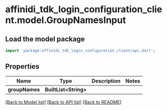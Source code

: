 # affinidi_tdk_login_configuration_client.model.GroupNamesInput

## Load the model package

```dart
import 'package:affinidi_tdk_login_configuration_client/api.dart';
```

## Properties

| Name           | Type                        | Description | Notes |
| -------------- | --------------------------- | ----------- | ----- |
| **groupNames** | **BuiltList&lt;String&gt;** |             |

[[Back to Model list]](../README.md#documentation-for-models) [[Back to API list]](../README.md#documentation-for-api-endpoints) [[Back to README]](../README.md)
